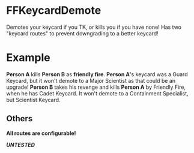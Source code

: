 # FFKeycardDemote
Demotes your keycard if you TK, or kills you if you have none!
Has two "keycard routes" to prevent downgrading to a better keycard!


# Example
**Person A** kills **Person B** as **friendly fire**. **Person A**'s keycard was a Guard Keycard, but it won't demote to a Major Scientist as that could be an upgrade!
**Person B** takes his revenge and kills **Person A** by Friendly Fire, when he has Cadet Keycard. It won't demote to a Containment Specialist, but Scientist Keycard. 

## Others
**All routes are configurable!**

***__UNTESTED__***
